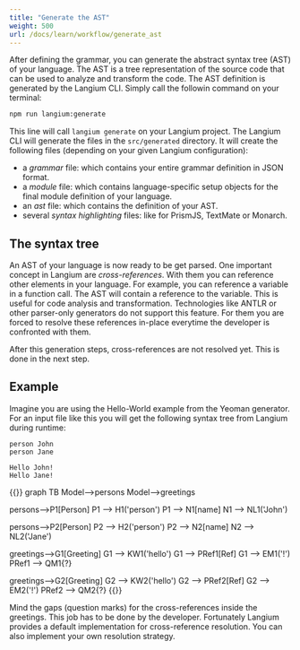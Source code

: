 ```yaml
---
title: "Generate the AST"
weight: 500
url: /docs/learn/workflow/generate_ast
---
```


After defining the grammar, you can generate the abstract syntax tree (AST) of your language. The AST is a tree representation of the source code that can be used to analyze and transform the code. The AST definition is generated by the Langium CLI. Simply call the followin command on your terminal:

```bash
npm run langium:generate
```

This line will call `langium generate` on your Langium project. The Langium CLI will generate the files in the `src/generated` directory.
It will create the following files (depending on your given Langium configuration):

* a _grammar_ file: which contains your entire grammar definition in JSON format.
* a _module_ file: which contains language-specific setup objects for the final module definition of your language.
* an _ast_ file: which contains the definition of your AST.
* several _syntax highlighting_ files: like for PrismJS, TextMate or Monarch.

## The syntax tree

An AST of your language is now ready to be get parsed. One important concept in Langium are _cross-references_. With them you can reference other elements in your language. For example, you can reference a variable in a function call. The AST will contain a reference to the variable. This is useful for code analysis and transformation. Technologies like ANTLR or other parser-only generators do not support this feature. For them you are forced to resolve these references in-place everytime the developer is confronted with them.

After this generation steps, cross-references are not resolved yet. This is done in the next step.

## Example

Imagine you are using the Hello-World example from the Yeoman generator. For an input file like this you will get the following syntax tree from Langium during runtime:

```text
person John
person Jane

Hello John!
Hello Jane!
```

{{<mermaid>}}
graph TB
  Model-->persons
  Model-->greetings
  
  persons-->P1[Person]
  P1 --> H1('person')
  P1 --> N1[name]
  N1 --> NL1('John')
  
  persons-->P2[Person]
  P2 --> H2('person')
  P2 --> N2[name]
  N2 --> NL2('Jane')

  greetings-->G1[Greeting]
  G1 --> KW1('hello')
  G1 --> PRef1[Ref]
  G1 --> EM1('!')
  PRef1 --> QM1{?}

  greetings-->G2[Greeting]
  G2 --> KW2('hello')
  G2 --> PRef2[Ref]
  G2 --> EM2('!')
  PRef2 --> QM2{?}
{{</mermaid>}}

Mind the gaps (question marks) for the cross-references inside the greetings. This job has to be done by the developer. Fortunately Langium provides a default implementation for cross-reference resolution. You can also implement your own resolution strategy.
